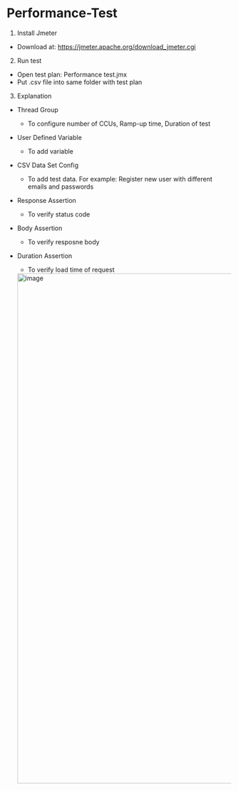 # Performance-Test

1. Install Jmeter
- Download at: https://jmeter.apache.org/download_jmeter.cgi

2. Run test
- Open test plan: Performance test.jmx
- Put .csv file into same folder with test plan

3. Explanation
- Thread Group
  * To configure number of CCUs, Ramp-up time, Duration of test
- User Defined Variable
  * To add variable
- CSV Data Set Config
  * To add test data. For example: Register new user with different emails and passwords
- Response Assertion
  * To verify status code
- Body Assertion
  * To verify resposne body
- Duration Assertion
  * To verify load time of request
 
  <img width="1142" alt="image" src="https://github.com/nguyeneel/Performance-Test/assets/57245198/1ed54906-ce10-44b3-9e49-b6eed0cd25e9">

 
